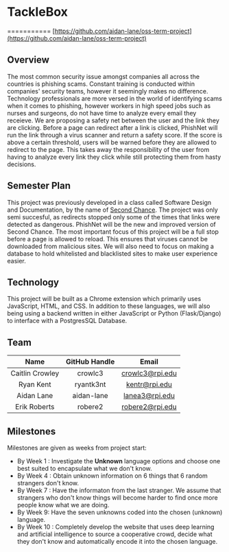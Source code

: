# TackleBox

===========
[https://github.com/aidan-lane/oss-term-project](https://github.com/aidan-lane/oss-term-project)

Overview
--------
The most common security issue amongst companies all across the countries is phishing scams. Constant training is conducted within companies' security teams, however it seemingly makes no difference. Technology professionals are more versed in the world of identifying scams when it comes to phishing, however workers in high speed jobs such as nurses and surgeons, do not have time to analyze every email they receieve. We are proposing a safety net between the user and the link they are clicking. Before a page can redirect after a link is clicked, PhishNet will run the link through a virus scanner and return a safety score. If the score is above a certain threshold, users will be warned before they are allowed to redirect to the page. This takes away the responsibility of the user from having to analyze every link they click while still protecting them from hasty decisions.

Semester Plan
-------------
This project was previously developed in a class called Software Design and Documentation, by the name of [Second Chance](https://github.com/gwang111/SecondChance). The project was only semi succesful, as redirects stopped only some of the times that links were detected as dangerous. PhishNet will be the new and improved version of Second Chance. The most important focus of this project will be a full stop before a page is allowed to reload. This ensures that viruses cannot be downloaded from malicious sites. We will also need to focus on making a database to hold whitelisted and blacklisted sites to make user experience easier.

Technology
----------
This project will be built as a Chrome extension which primarily uses JavaScript, HTML, and CSS. In addition to these languages, we will also being using a backend written in either JavaScript or Python (Flask/Django) to interface with a PostgresSQL Database.

Team
----
| **Name** | **GitHub Handle** | **Email** |
|:------:|:-------:|:------:|
| Caitlin Crowley | crowlc3 | crowlc3@rpi.edu | 
| Ryan Kent | ryantk3nt | kentr@rpi.edu |
| Aidan Lane | aidan-lane | lanea3@rpi.edu | 
| Erik Roberts | robere2 | robere2@rpi.edu |

Milestones
----------
Milestones are given as weeks from project start:

- By Week 1 : Investigate the **Unknown** language options and choose one best suited to encapsulate what we don't know.
- By Week 4 : Obtain unknown information on 6 things that 6 random strangers don't know.
- By Week 7 : Have the informaton from the last stranger. We assume that strangers who don't know things will become harder to find once more people know what we are doing.
- By Week 9: Have the seven unknowns coded into the chosen (unknown) language.
- By Week 10 : Completely develop the website that uses deep learning and artificial intelligence to source a cooperative crowd, decide what they don't know and automatically encode it into the chosen language. 
